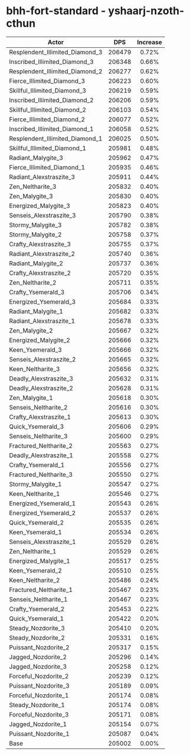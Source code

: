 # bhh-fort-standard - yshaarj-nzoth-cthun
| Actor | DPS | Increase |
|---|:---:|:---:|
|Resplendent_Illimited_Diamond_3|206479|0.72%|
|Inscribed_Illimited_Diamond_3|206348|0.66%|
|Resplendent_Illimited_Diamond_2|206277|0.62%|
|Fierce_Illimited_Diamond_3|206223|0.60%|
|Skillful_Illimited_Diamond_3|206219|0.59%|
|Inscribed_Illimited_Diamond_2|206206|0.59%|
|Skillful_Illimited_Diamond_2|206103|0.54%|
|Fierce_Illimited_Diamond_2|206077|0.52%|
|Inscribed_Illimited_Diamond_1|206058|0.52%|
|Resplendent_Illimited_Diamond_1|206025|0.50%|
|Skillful_Illimited_Diamond_1|205981|0.48%|
|Radiant_Malygite_3|205962|0.47%|
|Fierce_Illimited_Diamond_1|205935|0.46%|
|Radiant_Alexstraszite_3|205911|0.44%|
|Zen_Neltharite_3|205832|0.40%|
|Zen_Malygite_3|205830|0.40%|
|Energized_Malygite_3|205823|0.40%|
|Senseis_Alexstraszite_3|205790|0.38%|
|Stormy_Malygite_3|205782|0.38%|
|Stormy_Malygite_2|205758|0.37%|
|Crafty_Alexstraszite_3|205755|0.37%|
|Radiant_Alexstraszite_2|205740|0.36%|
|Radiant_Malygite_2|205737|0.36%|
|Crafty_Alexstraszite_2|205720|0.35%|
|Zen_Neltharite_2|205711|0.35%|
|Crafty_Ysemerald_3|205706|0.34%|
|Energized_Ysemerald_3|205684|0.33%|
|Radiant_Malygite_1|205682|0.33%|
|Radiant_Alexstraszite_1|205678|0.33%|
|Zen_Malygite_2|205667|0.32%|
|Energized_Malygite_2|205666|0.32%|
|Keen_Ysemerald_3|205666|0.32%|
|Senseis_Alexstraszite_2|205665|0.32%|
|Keen_Neltharite_3|205656|0.32%|
|Deadly_Alexstraszite_3|205632|0.31%|
|Deadly_Alexstraszite_2|205628|0.31%|
|Zen_Malygite_1|205618|0.30%|
|Senseis_Neltharite_2|205616|0.30%|
|Crafty_Alexstraszite_1|205613|0.30%|
|Quick_Ysemerald_3|205606|0.29%|
|Senseis_Neltharite_3|205600|0.29%|
|Fractured_Neltharite_2|205563|0.27%|
|Deadly_Alexstraszite_1|205558|0.27%|
|Crafty_Ysemerald_1|205556|0.27%|
|Fractured_Neltharite_3|205550|0.27%|
|Stormy_Malygite_1|205547|0.27%|
|Keen_Neltharite_1|205546|0.27%|
|Energized_Ysemerald_1|205543|0.26%|
|Energized_Ysemerald_2|205537|0.26%|
|Quick_Ysemerald_2|205535|0.26%|
|Keen_Ysemerald_1|205534|0.26%|
|Senseis_Alexstraszite_1|205529|0.26%|
|Zen_Neltharite_1|205529|0.26%|
|Energized_Malygite_1|205517|0.25%|
|Keen_Ysemerald_2|205510|0.25%|
|Keen_Neltharite_2|205486|0.24%|
|Fractured_Neltharite_1|205467|0.23%|
|Senseis_Neltharite_1|205467|0.23%|
|Crafty_Ysemerald_2|205453|0.22%|
|Quick_Ysemerald_1|205422|0.20%|
|Steady_Nozdorite_3|205410|0.20%|
|Steady_Nozdorite_2|205331|0.16%|
|Puissant_Nozdorite_2|205317|0.15%|
|Jagged_Nozdorite_2|205296|0.14%|
|Jagged_Nozdorite_3|205258|0.12%|
|Forceful_Nozdorite_2|205239|0.12%|
|Puissant_Nozdorite_3|205189|0.09%|
|Forceful_Nozdorite_1|205174|0.08%|
|Steady_Nozdorite_1|205174|0.08%|
|Forceful_Nozdorite_3|205171|0.08%|
|Jagged_Nozdorite_1|205154|0.07%|
|Puissant_Nozdorite_1|205087|0.04%|
|Base|205002|0.00%|

